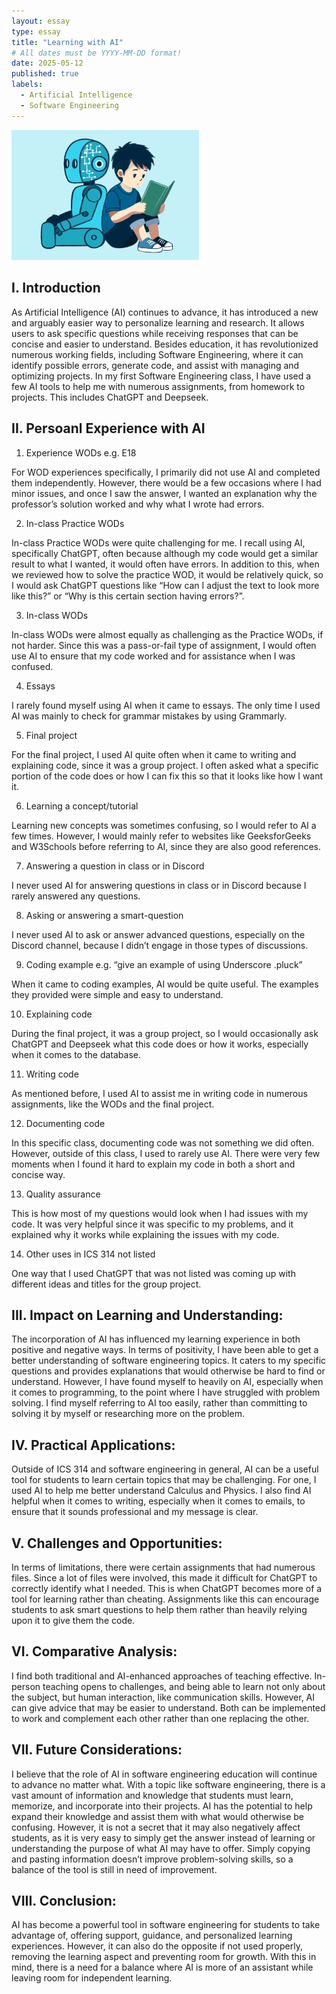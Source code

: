 ```yaml
---
layout: essay
type: essay
title: "Learning with AI"
# All dates must be YYYY-MM-DD format!
date: 2025-05-12
published: true
labels:
  - Artificial Intelligence
  - Software Engineering
---
```


<img width="300px" class="rounded float-start pe-4" src="../img/ai.png">

## I. Introduction

As Artificial Intelligence (AI) continues to advance, it has introduced a new and arguably easier way to personalize learning and research. It allows users to ask specific questions while receiving responses that can be concise and easier to understand. Besides education, it has revolutionized numerous working fields, including Software Engineering, where it can identify possible errors, generate code, and assist with managing and optimizing projects. In my first Software Engineering class, I have used a few AI tools to help me with numerous assignments, from homework to projects. This includes ChatGPT and Deepseek. 

## II. Persoanl Experience with AI

1. Experience WODs e.g. E18

For WOD experiences specifically, I primarily did not use AI and completed them independently. However, there would be a few occasions where I had minor issues, and once I saw the answer, I wanted an explanation why the professor’s solution worked and why what I wrote had errors. 

2. In-class Practice WODs

In-class Practice WODs were quite challenging for me. I recall using AI, specifically ChatGPT, often because although my code would get a similar result to what I wanted, it would often have errors. In addition to this, when we reviewed how to solve the practice WOD, it would be relatively quick, so I would ask ChatGPT questions like “How can I adjust the text to look more like this?” or “Why is this certain section having errors?”. 

3. In-class WODs 

In-class WODs were almost equally as challenging as the Practice WODs, if not harder. Since this was a pass-or-fail type of assignment, I would often use AI to ensure that my code worked and for assistance when I was confused. 

4. Essays

I rarely found myself using AI when it came to essays. The only time I used AI was mainly to check for grammar mistakes by using Grammarly.  

5. Final project

For the final project, I used AI quite often when it came to writing and explaining code, since it was a group project. I often asked what a specific portion of the code does or how I can fix this so that it looks like how I want it. 

6. Learning a concept/tutorial

Learning new concepts was sometimes confusing, so I would refer to AI a few times. However, I would mainly refer to websites like GeeksforGeeks and W3Schools before referring to AI, since they are also good references. 

7. Answering a question in class or in Discord

I never used AI for answering questions in class or in Discord because I rarely answered any questions. 

8. Asking or answering a smart-question

I never used AI to ask or answer advanced questions, especially on the Discord channel, because I didn’t engage in those types of discussions.

9. Coding example e.g. “give an example of using Underscore .pluck”

When it came to coding examples, AI would be quite useful. The examples they provided were simple and easy to understand.

10. Explaining code

During the final project, it was a group project, so I would occasionally ask ChatGPT and Deepseek what this code does or how it works, especially when it comes to the database. 

11. Writing code

As mentioned before, I used AI to assist me in writing code in numerous assignments, like the WODs and the final project. 

12. Documenting code

In this specific class, documenting code was not something we did often. However, outside of this class, I used to rarely use AI. There were very few moments when I found it hard to explain my code in both a short and concise way. 

13. Quality assurance

This is how most of my questions would look when I had issues with my code. It was very helpful since it was specific to my problems, and it explained why it works while explaining the issues with my code. 

14. Other uses in ICS 314 not listed

One way that I used ChatGPT that was not listed was coming up with different ideas and titles for the group project. 

## III. Impact on Learning and Understanding:

The incorporation of AI has influenced my learning experience in both positive and negative ways. In terms of positivity, I have been able to get a better understanding of software engineering topics. It caters to my specific questions and provides explanations that would otherwise be hard to find or understand. However, I have found myself to heavily on AI, especially when it comes to programming, to the point where I have struggled with problem solving. I find myself referring to AI too easily, rather than committing to solving it by myself or researching more on the problem. 

## IV. Practical Applications:

Outside of ICS 314 and software engineering in general, AI can be a useful tool for students to learn certain topics that may be challenging. For one, I used AI to help me better understand Calculus and Physics. I also find AI helpful when it comes to writing, especially when it comes to emails, to ensure that it sounds professional and my message is clear.

## V. Challenges and Opportunities:

In terms of limitations, there were certain assignments that had numerous files. Since a lot of files were involved, this made it difficult for ChatGPT to correctly identify what I needed. This is when ChatGPT becomes more of a tool for learning rather than cheating. Assignments like this can encourage students to ask smart questions to help them rather than heavily relying upon it to give them the code. 

## VI. Comparative Analysis:

I find both traditional and AI-enhanced approaches of teaching effective. In-person teaching opens to challenges, and being able to learn not only about the subject, but human interaction, like communication skills. However, AI can give advice that may be easier to understand. Both can be implemented to work and complement each other rather than one replacing the other. 

## VII. Future Considerations:

I believe that the role of AI in software engineering education will continue to advance no matter what. With a topic like software engineering, there is a vast amount of information and knowledge that students must learn, memorize, and incorporate into their projects. AI has the potential to help expand their knowledge and assist them with what would otherwise be confusing. However, it is not a secret that it may also negatively affect students, as it is very easy to simply get the answer instead of learning or understanding the purpose of what AI may have to offer. Simply copying and pasting information doesn’t improve problem-solving skills, so a balance of the tool is still in need of improvement. 

## VIII. Conclusion:

AI has become a powerful tool in software engineering for students to take advantage of, offering support, guidance, and personalized learning experiences. However, it can also do the opposite if not used properly, removing the learning aspect and preventing room for growth. With this in mind, there is a need for a balance where AI is more of an assistant while leaving room for independent learning. 

